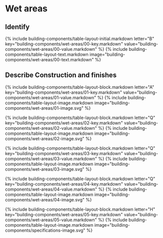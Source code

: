 <div data-role="collapsible" data-inset="false">
<h1 class="cart-collapsible-div">Wet areas</h1>

<dl>


## <span class="caps">**Identify**</span>

{% include building-components/table-layout-initial.markdown letter="B" key="building-components/wet-areas/00-key.markdown" value="building-components/wet-areas/00-value.markdown" %}
{% include building-components/table-layout-text.markdown image="building-components/wet-areas/00-text.markdown" %}

## <span class="caps">**Describe** Construction and finishes</span>

{% include building-components/table-layout-block.markdown letter="A" key="building-components/wet-areas/01-key.markdown" value="building-components/wet-areas/01-value.markdown" %}
{% include building-components/table-layout-image.markdown image="building-components/wet-areas/01-image.svg" %}

{% include building-components/table-layout-block.markdown letter="Q" key="building-components/wet-areas/02-key.markdown" value="building-components/wet-areas/02-value.markdown"  %}
{% include building-components/table-layout-image.markdown image="building-components/wet-areas/02-image.svg" %}

{% include building-components/table-layout-block.markdown letter="Q" key="building-components/wet-areas/03-key.markdown" value="building-components/wet-areas/03-value.markdown"  %}
{% include building-components/table-layout-image.markdown image="building-components/wet-areas/03-image.svg" %}

{% include building-components/table-layout-block.markdown letter="Q" key="building-components/wet-areas/04-key.markdown" value="building-components/wet-areas/04-value.markdown"  %}
{% include building-components/table-layout-image.markdown image="building-components/wet-areas/04-image.svg" %}

{% include building-components/table-layout-block.markdown letter="H" key="building-components/wet-areas/05-key.markdown" value="building-components/wet-areas/05-value.markdown"  %}
{% include building-components/table-layout-image.markdown image="building-components/specifications-image.svg" %}

</dl>
</div>

